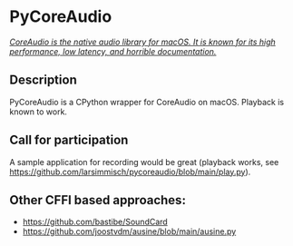 # PyCoreAudio

[_CoreAudio is the native audio library for macOS. It is known for its high performance, low latency, and horrible documentation._](https://bastibe.de/2017-06-17-audio-apis-coreaudio.html)

## Description

PyCoreAudio is a CPython wrapper for CoreAudio on macOS. Playback is known to work.

## Call for participation

A sample application for recording would be great (playback works, see https://github.com/larsimmisch/pycoreaudio/blob/main/play.py).

## Other CFFI based approaches:

- https://github.com/bastibe/SoundCard
- https://github.com/joostvdm/ausine/blob/main/ausine.py

